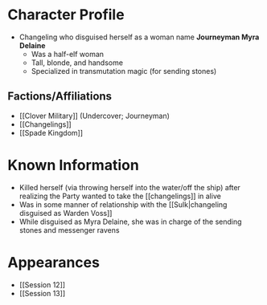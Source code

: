 
# Character Profile
- Changeling who disguised herself as a woman name **Journeyman Myra Delaine**
	- Was a half-elf woman
	- Tall, blonde, and handsome
	- Specialized in transmutation magic (for sending stones)

## Factions/Affiliations
- [[Clover Military]] (Undercover; Journeyman)
- [[Changelings]]
- [[Spade Kingdom]]

# Known Information
- Killed herself (via throwing herself into the water/off the ship) after realizing the Party wanted to take the [[changelings]] in alive
- Was in some manner of relationship with the [[Sulk|changeling disguised as Warden Voss]]
- While disguised as Myra Delaine, she was in charge of the sending stones and messenger ravens 

# Appearances
- [[Session 12]]
- [[Session 13]]
